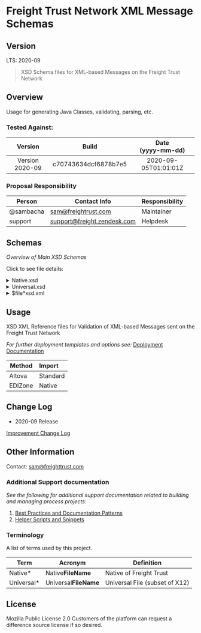 # Freight Trust Network XML Message Schemas

## Version

LTS: 2020-09

> XSD Schema files for XML-based Messages on the Freight Trust Network

## Overview

Usage for generating Java Classes, validating, parsing, etc.

### Tested Against:
<!-- You can find specific versioning information used here at https://gist.github.com/sambacha/116b0dfc5c99cc8905545d63002b8f94 -->

| Version | Build | Date <br>(yyyy-mm-dd) |
| :---: | :---: | :---: |
| Version 2020-09 | c70743634dcf6878b7e5 | 2020-09-05T01:01:01Z |

### Proposal Responsibility

| Person               | Contact Info           | Responsibility           |
| -------------------- | ---------------------- | ------------------------ |
| @sambacha | sam@freightrust.com | Maintainer |
| support | support@freight.zendesk.com | Helpdesk |

## Schemas

*Overview of Main XSD Schemas*

Click to see file details:

<details>
  <summary>Native.xsd</summary>
  <br>

Native XSD Schema file for the subset of Native**$files**
 
  <hr>
</details>

<details>
  <summary>Universal.xsd</summary>
  <br>

Universal XSD Schema file for the subset of Universal**$files**
  <hr>
</details>

<details>
  <summary>$file*xsd.xml</summary>
  <br>

These are auto-generated files for use in testing only


  <hr>
</details>

## Usage

XSD XML Reference files for Validation of XML-based Messages sent on the Freight Trust Network

*For further deployment templates and options see:* [Deployment Documentation](docs/deployment.md)

| Method              | Import                 |
| ------------------- |:----------------------- |
| Altova |  Standard |
| EDIZone | Native |

## Change Log

* 2020-09 Release 

[Improvement Change Log](CHANGELOG.md)

## Other Information

Contact: sam@freighttrust.com

### Additional Support documentation

*See the following for additional support documentation related to building and managing process projects:*

1. [Best Practices and Documentation Patterns](docs/patterns.md)
1. [Helper Scripts and Snippets](docs/helpers.md)

### Terminology

A list of terms used by this project.

| Term           | Acronym | Definition         |
| -------------- | ------- | ------------------ |
| Native* | Native**FileName** | Native of Freight Trust |
| Universal* | Universal**FileName** | Universal File (subset of X12) |

## License

Mozilla Public License 2.0 
Customers of the platform can request a difference source license if so desired.
